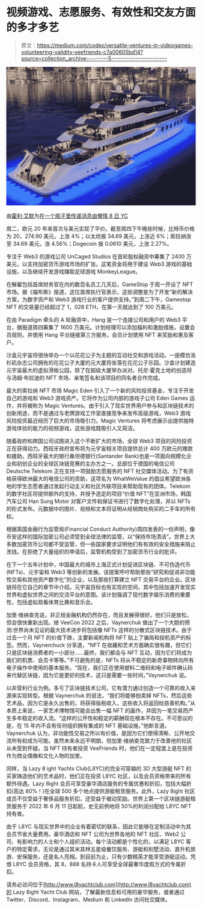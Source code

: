 # 视频游戏、志愿服务、有效性和交友方面的多才多艺

> 原文：<https://medium.com/codex/versatile-ventures-in-videogames-volunteering-validity-veefriends-c7a00605bd14?source=collection_archive---------5----------------------->

![](img/8ca204c3ba4921839aa2286059b2d8bc.png)

由[霍利·艾默](https://medium.com/u/e25f399c6d84?source=post_page-----c7a00605bd14--------------------------------)为[在一个瓶子里传递消息由懒惰 8 日 YC](https://medium.com/u/6dcb932fb22b?source=post_page-----c7a00605bd14--------------------------------)

周二，欧元 20 年来首次与美元实现了平价。截至周四下午晚些时候，比特币价格为 20，274.90 美元，上涨 4%；以太坊报 34.69 美元，上涨近 6%；索拉纳涨至 34.69 美元，涨 4.56%；Dogecoin 报 0.0610 美元，上涨 2.27%。

专注于 Web3 的游戏公司 UnCaged Studios 在首轮股权融资中筹集了 2400 万美元，以支持加密货币游戏市场的扩张。这笔资金将用于建设 Web3 游戏的基础设施，以及继续开发游戏赚取足球游戏 MonkeyLeague。

在解雇包括首席财务官在内的数百名员工几天后，GameStop 于周一开设了 NFT 市场。据《福布斯》报道，这位首席执行官表示，这些调整是为了开发“新的解决方案，为数字资产和 Web3 游戏行业的客户提供支持。”到周二下午，Gamestop NFT 的交易量已经超过了 1，028 ETH，在第一天就达到了 100 万美元。

在由 Paradigm 牵头的 A 轮融资中，Hang 是一个连接公司和用户的 Web3 平台，据报道周四筹集了 1600 万美元。计划经理可以添加福利和激励措施，设置会员规则，并使用 Hang 平台链接第三方服务。会员计划使用 NFT 来奖励和惠及客户。

沙盒元宇宙将很快举办一个以花花公子为主题的互动社交和游戏活动。一座模仿洛杉矶杂志公司拥有的花花公子大厦的元大厦将坐落在花花公子乐园。沙盒计划建造元宇宙最大的虚拟滑板公园，除了在超级大厦举办派对。托尼·霍克土地的创造将与汤姆·布拉迪的 NFT 市场、亲笔签名和该项目的同名者合作完成。

最大的索拉纳 NFT 市场 Magic Eden 引入了一个新的风险投资基金，专注于开发自己的游戏和 Web3 游戏资产。它将作为公司内部的游戏子公司 Eden Games 运作，并将被称为 Magic Ventures。由于引入了现实世界用户参与和区块链技术的创新用途，而不是通过与老牌游戏工作室直接竞争来发布高级游戏，Web3 游戏风险投资最近经历了巨大的市场吸引力。Magic Ventures 将考虑展示出提供独特游戏体验的能力的视频游戏，这些游戏既吸引人又简洁。

随着政府和跨国公司试图进入这个不断扩大的市场，全球 Web3 项目的风险投资正在获得动力。西班牙政府宣布将为元宇宙相关项目提供总计 400 万欧元的赠款和援助。西班牙最大的银行桑坦德银行(Santander Bank)也是一项面向规模化企业和初创企业的全球区块链竞赛的主办方之一。总部位于德国的电信公司 Deutsche Telekom 正在支持一项鼓励志愿服务的 NFT 社交媒体活动。为了有资格获得欧洲最大的电信公司的资助，这项名为 WhatWeValue 的倡议希望欧洲各地的学生志愿者通过发起行动主义和社区外联项目来帮助现有的团体。Telekom 的数字社区将提供额外的支持，并授予选定的项目“价值 NFT”在亚洲市场，韩国汽车公司 Han Sung Motor 对客户文件和保证书进行了数字化处理，并以 NFTs 的形式发布。元数据中的图片、视频和文本将证明从经销商处购买的二手车的所有权。

根据英国金融行为监管局(Financial Conduct Authority)周四发表的一份声明，像币安这样的国际加密公司必须受到全球法律的监管，以“保持市场清洁”。世界上大多数加密货币公司都不受监管，但一些国家要求证明他们有有效的安全措施来阻止洗钱。在拒绝了大量组织的申请后，监管机构受到了加密货币行业的批评。

在下一个五年计划中，中国最大的城市上海正式计划促进区块链、不可伪造代币(NFTs)、元宇宙和 Web3 等创新的发展。该提案呼吁帮助那些“研究和促进非功能性交易和其他资产数字化”的企业，以及那些打算建立 NFT 交易平台的企业。区块链将在它自己的章节中介绍。元宇宙目标也有实现的空间，其中包括加速开发现实世界和虚拟世界之间的交流平台的意图。该计划强调了现代数字娱乐消费的重要性，包括虚拟观看体育比赛和音乐会。

加里·维纳查克说，非正规金融机构仍然存在，而且发展得很好。他们只是放松，但会很快重新出现。继 VeeCon 2022 之后，Vaynerchuk 做出了一个大胆的预测:世界尚未见证的最大技术进步将包括像 NFTs 这样的分散式区块链技术。由于过去一个月 NFT 的价值下跌，主要新闻机构将 NFT 贴上了骗局和投机资产的标签。然而，Vaynerchuck 分享道，“NFT 在收藏和艺术方面确实很有趣，但它们只是区块链消费者的一小部分……最终，我们都会与 NFT 互动，因为它们将成为我们的机票、会员卡等等。”不可避免的是，NFTs 将从不稳定的新奇事物转向所有电子操作中使用的基本服务。“现在，我们正在使用塑料二维码和电子邮件确认码来代替区块链，因为它是更好的技术，这只是需要一些时间，”Vaynerchuk 说。

以非营利行业为例。多亏了区块链技术公司，它有潜力通过创造一个可靠的收入来源来实现转型。根据 Vaynerchuk 的说法，“我们将能够拍卖掉 NFTs，然后这些艺术品，因为它是永久出售的，将获得版税收入，这些收入将返回给慈善机构。”从本质上来说，一家艺术博物馆可能会出售一幅 NFT 的画作，并因为一笔交易而产生多年稳定的收入流。“这样的公开性和稳定的薪酬现在根本不存在。不可思议的是，在 15 年内不会有任何组织拥有集成的 NFT 基础设施，”他断言道。Vaynerchuk 认为，非功能性交易之所以有价值，是因为它们使得清晰、公开地交流所有权成为可能。虽然未来永远不明朗，但加里·维纳查克致力于改善他的社区从未受到怀疑。当 NFT 持有者投资 VeeFriends 时，他们在一定程度上是在投资作为商业偶像和文化人物的加里。

同样，当 Lazy 8 ight Yachts Club(L8YC)的完全可穿越的 3D 大型游艇 NFT 的买家铸造他们的艺术品时，他们正在投资 L8YC 社区，以及会员资格带来的所有额外待遇。Lazy 8ight 会员可享受豪华酒店服务的专属优惠和折扣，包括大幅折扣(高达 80%！)在全球 500 多个地点提供游艇租赁服务。此外，Lazy 8ight 社区成员不仅受益于奢侈品服务折扣，还受益于被动奖励。世界上第一个区块链游艇租赁服务于 2022 年 6 月 11 日起航，史无前例地将 50%的利润分配给 L8YC NFT 持有者。

由于 L8YC 与现实世界中的企业有着密切的联系，因此它能够在定制活动中为其会员节省大量费用。豪华酒店和 NFT 公司为世界各地的 NFT 社区、Web2 公司、有影响力的人士和个人组织活动。每个活动都是个性化的，以满足 L8YC 客户的特定需求，无论是通过其米其林五星级餐饮服务、游艇和别墅活动、直升机旅游、安保服务，还是名人亮相。到目前为止，只有少数精英才能享受游艇运动。凭借 L8YC 会员资格，其 8，888 名持卡人可享受全球最奢华度假方式的专属折扣。

请务必访问位于[http://www.l8yachtclub.com](http://www.l8yachtclub.com)的 Lazy 8ight Yacht Club 网站，了解最新信息和可用的豪华服务，或者通过 Twitter、Discord、Instagram、Medium 和 LinkedIn 访问社交媒体。